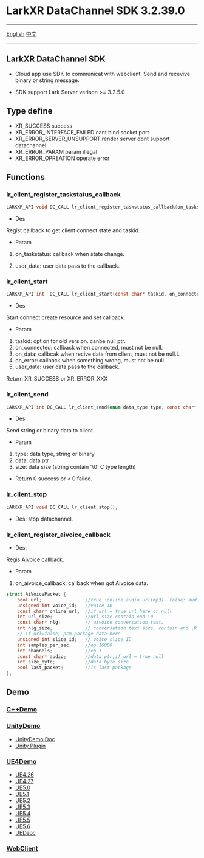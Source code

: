 # LarkXR DataChannel SDK 3.2.39.0

---

[English](./README.md) [中文](./README.zh_CN.md)

---

## LarkXR DataChannel SDK

* Cloud app use SDK to communicat with webclient. Send and recevive binary or string message.

* SDK support Lark Server verison >= 3.2.5.0

## Type define

* XR_SUCCESS                 success
* XR_ERROR_INTERFACE_FAILED  cant bind socket port
* XR_ERROR_SERVER_UNSUPPORT  render server dont support datachannel
* XR_ERROR_PARAM             param illegal
* XR_ERROR_OPREATION         operate error

## Functions

### lr_client_register_taskstatus_callback

```c
LARKXR_API void DC_CALL lr_client_register_taskstatus_callback(on_taskstatus taskstatus,void* user_data = NULL);
```

* Des

Regist callback to get client connect state and taskid.

* Param

1. on_taskstatus: callback when state change.

2. user_data: user data pass to the callback.

### lr_client_start

```c
LARKXR_API int  DC_CALL lr_client_start(const char* taskid, on_connected cb_connected,on_data cb_data,on_disconnected cb_disconnected,void* user_data);
```

* Des

Start connect create resource and set callback.

* Param

1. taskid: option for old version. canbe null ptr.
2. on_connected: callback when connected, must not be null.
3. on_data: callbcak when recive data from client, must not be null.L
4. on_error: callback when something wrong, must not be null.
5. user_data: user data pass to the callback.

Return XR_SUCCESS or XR_ERROR_XXX

### lr_client_send

```c
LARKXR_API int DC_CALL lr_client_send(enum data_type type, const char* data, size_t size);
```

* Des

Send string or binary data to client.

* Param

1. type: data type, string or binary
2. data: data ptr
3. size: data size (string contain '\0' C type length)

* Return 0 success or < 0 failed.

### lr_client_stop

```c
LARKXR_API void DC_CALL lr_client_stop();
```

* Des: stop datachannel.

### lr_client_register_aivoice_callback

* Des:

Regis Aivoice callback.

* Param

1. on_aivoice_callback: callback when got Aivoice data.

```c
struct AiVoicePacket {
    bool url;                //true :online audio url(mp3) .false: audio pack (pcm)
    unsigned int voice_id;   //voice ID
    const char* online_url;  //if url = true url here or null
    int url_size;            //url size contain end \0
    const char* nlg;         // aivoice conversation text.
    int nlg_size;            // conversation text size, contain end \0
    // if url=false, pcm package data here
    unsigned int slice_id;   // voice slice ID
    int samples_per_sec;     //eg.16000
    int channels;            //eg.1
    const char* audio;       //data ptr,if url = true null
    int size_byte;           //data byte size
    bool last_packet;        //is last package
};
```

## Demo

### [C++Demo](./doc/c%2B%2B/)

### [UnityDemo](./doc/unity/)

* [UnityDemo Doc](./doc/unity/README.md)
* [Unity Plugin](./doc/unity/lark_datachannel_unity3d_export_unity2019.unitypackage)

### [UE4Demo](./doc/unreal/)

* [UE4.26](./doc/unreal/app_plugin_426/)
* [UE4.27](./doc/unreal/app_plugin_427/)
* [UE5.0](./doc/unreal/app_plugin_501/)
* [UE5.1](./doc/unreal/app_plugin_510/)
* [UE5.2](./doc/unreal/app_plugin_520/)
* [UE5.3](./doc/unreal/app_plugin_530/)
* [UE5.4](./doc/unreal/app_plugin_540/)
* [UE5.5](./doc/unreal/app_plugin_550/)
* [UE5.6](./doc/unreal/app_plugin_560/)
* [UEDeoc](./doc/unreal/ue4_datachannel_blueprint.md)

### [WebClient](./doc/unity/webclient/)